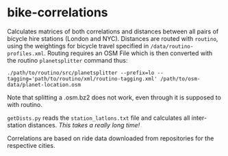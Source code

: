 bike-correlations
=================

Calculates matrices of both correlations and distances between all pairs of
bicycle hire stations (London and NYC). Distances are routed with `routino`,
using the weightings for bicycle travel specified in
`/data/routino-profiles.xml`. Routing requires an OSM File which is then
converted with the routino `planetsplitter` command thus:

`./path/to/routino/src/planetsplitter --prefix=lo --tagging='path/to/routino/xml/routino-tagging.xml' /path/to/osm-data/planet-location.osm`

Note that splitting a .osm.bz2 does not work, even through it is supposed to with routino.

`getDists.py` reads the `station_latlons.txt` file and calculates all
inter-station distances. *This takes a really long time!*

Correlations are based on ride data downloaded from repositories for the
respective cities.
